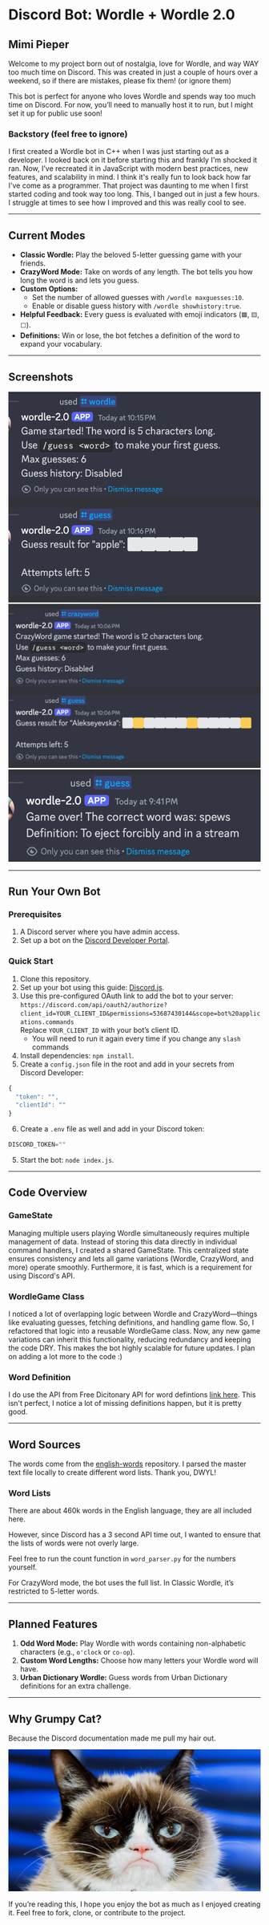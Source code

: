 # Discord Bot: Wordle + Wordle 2.0
## Mimi Pieper

Welcome to  my project born out of nostalgia, love for Wordle, and way WAY too much time on Discord. This was created in just a couple of hours over a weekend, so if there are mistakes, please fix them! (or ignore them)

This bot is perfect for anyone who loves Wordle and spends way too much time on Discord. For now, you’ll need to manually host it to run, but I might set it up for public use soon!

### Backstory (feel free to ignore)
I first created a Wordle bot in C++ when I was just starting out as a developer. I looked back on it before starting this and frankly I'm shocked it ran. Now, I’ve recreated it in JavaScript with modern best practices, new features, and scalability in mind. I think it's really fun to look back how far I've come as a programmer. That project was daunting to me when I first started coding and took way too long. This, I banged out in just a few hours. I struggle at times to see how I improved and this was really cool to see.

---

## Current Modes
- **Classic Wordle:** Play the beloved 5-letter guessing game with your friends.
- **CrazyWord Mode:** Take on words of any length. The bot tells you how long the word is and lets you guess.
- **Custom Options:**
  - Set the number of allowed guesses with `/wordle maxguesses:10`.
  - Enable or disable guess history with `/wordle showhistory:true`.
- **Helpful Feedback:** Every guess is evaluated with emoji indicators (`🟩`, `🟨`, `⬜`).
- **Definitions:** Win or lose, the bot fetches a definition of the word to expand your vocabulary.

---

## Screenshots
![Wordle](screenshots/wordle.png)
![Crazy Mode](screenshots/crazyyy.png)
![End](screenshots/end.png)

---

## Run Your Own Bot
### Prerequisites
1. A Discord server where you have admin access.
2. Set up a bot on the [Discord Developer Portal](https://discordjs.guide/#before-you-begin).

### Quick Start
1. Clone this repository.
2. Set up your bot using this guide: [Discord.js](https://discordjs.guide/#before-you-begin).
3. Use this pre-configured OAuth link to add the bot to your server:  
   `https://discord.com/api/oauth2/authorize?client_id=YOUR_CLIENT_ID&permissions=53687430144&scope=bot%20applications.commands`  
   Replace `YOUR_CLIENT_ID` with your bot’s client ID.
   - You will need to run it again every time if you change any `slash` commands
4. Install dependencies: `npm install`.
5. Create a `config.json` file in the root and add in your secrets from Discord Developer:
```javascript
{
  "token": "",
  "clientId": ""
}

```
6. Create a `.env` file as well and add in your Discord token:
```javascript
DISCORD_TOKEN=""

```
5. Start the bot: `node index.js`.

---
## Code Overview

### GameState
Managing multiple users playing Wordle simultaneously requires multiple management of data. Instead of storing this data directly in individual command handlers, I created a shared GameState. This centralized state ensures consistency and lets all game variations (Wordle, CrazyWord, and more) operate smoothly. Furthermore, it is fast, which is a requirement for using Discord's API.

### WordleGame Class
I noticed a lot of overlapping logic between Wordle and CrazyWord—things like evaluating guesses, fetching definitions, and handling game flow. So, I refactored that logic into a reusable WordleGame class. Now, any new game variations can inherit this functionality, reducing redundancy and keeping the code DRY. This makes the bot highly scalable for future updates. I plan on adding a lot more to the code :)

### Word Definition
I do use the API from Free Dicitonary API for word defintions [link here](https://dictionaryapi.dev/). This isn't perfect, I notice a lot of missing definitions happen, but it is pretty good.

---

## Word Sources
The words come from the [english-words](https://github.com/dwyl/english-words) repository. I parsed the master text file locally to create different word lists. Thank you, DWYL!

### Word Lists
There are about 460k words in the English language, they are all included here.

However, since Discord has a 3 second API time out, I wanted to ensure that the lists of words were not overly large. 

Feel free to run the count function in `word_parser.py` for the numbers yourself.

For CrazyWord mode, the bot uses the full list. In Classic Wordle, it’s restricted to 5-letter words.

---

## Planned Features
1. **Odd Word Mode:** Play Wordle with words containing non-alphabetic characters (e.g., `o'clock` or `co-op`).
2. **Custom Word Lengths:** Choose how many letters your Wordle word will have.
3. **Urban Dictionary Wordle:** Guess words from Urban Dictionary definitions for an extra challenge.

---

## Why Grumpy Cat?

Because the Discord documentation made me pull my hair out.

![Grumpy cat](screenshots/grumpycat.webp)


If you’re reading this, I hope you enjoy the bot as much as I enjoyed creating it. Feel free to fork, clone, or contribute to the project.
